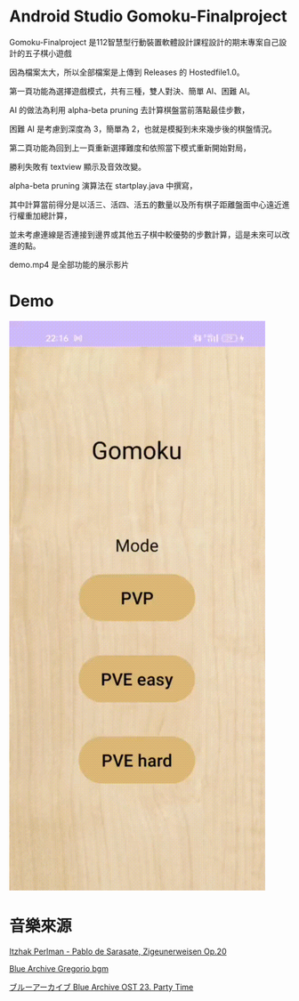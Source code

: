 # Android Studio Gomoku-Finalproject
Gomoku-Finalproject 是112智慧型行動裝置軟體設計課程設計的期末專案自己設計的五子棋小遊戲

因為檔案太大，所以全部檔案是上傳到 Releases 的 Hostedfile1.0。

第一頁功能為選擇遊戲模式，共有三種，雙人對決、簡單 AI、困難 AI。

AI 的做法為利用 alpha-beta pruning 去計算棋盤當前落點最佳步數，

困難 AI 是考慮到深度為 3，簡單為 2，也就是模擬到未來幾步後的棋盤情況。

第二頁功能為回到上一頁重新選擇難度和依照當下模式重新開始對局，

勝利失敗有 textview 顯示及音效改變。

alpha-beta pruning 演算法在 startplay.java 中撰寫，

其中計算當前得分是以活三、活四、活五的數量以及所有棋子距離盤面中心遠近進行權重加總計算，

並未考慮連線是否連接到邊界或其他五子棋中較優勢的步數計算，這是未來可以改進的點。

demo.mp4 是全部功能的展示影片

# Demo

![image](https://github.com/CHANGCHINGCHUAN/Gomoku-Finalproject/blob/main/demo.gif)

# 音樂來源
[Itzhak Perlman - Pablo de Sarasate, Zigeunerweisen Op.20](https://www.youtube.com/watch?v=ufIlOXXMqs0&t=2s)

[Blue Archive Gregorio bgm](https://www.youtube.com/watch?v=wrukexIZFxk)

[ブルーアーカイブ Blue Archive OST 23. Party Time](https://www.youtube.com/watch?v=XC0UwqE13U8)

